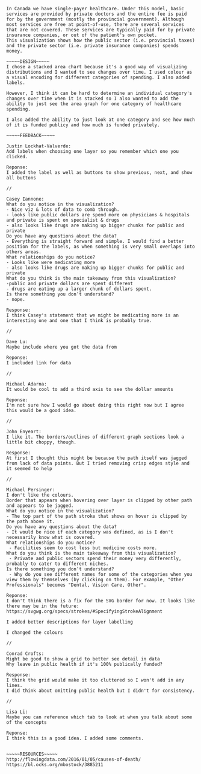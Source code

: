 ~~~~~SUMMARY~~~~~
In Canada we have single-payer healthcare. Under this model, basic services are provided by private doctors and the entire fee is paid for by the government (mostly the provincial government). Although most services are free at point-of-use, there are several services that are not covered. These services are typically paid for by private insurance companies, or out of the patient's own pocket.
This visualization shows how the public sector (i.e. provincial taxes) and the private sector (i.e. private insurance companies) spends money. 

~~~~~DESIGN~~~~~
I chose a stacked area chart because it's a good way of visualizing distributions and I wanted to see changes over time. I used colour as a visual encoding for different categories of spending. I also added labels.

However, I think it can be hard to determine an individual category's changes over time when it is stacked so I also wanted to add the ability to just see the area graph for one category of healthcare spending. 

I also added the ability to just look at one category and see how much of it is funded publicy and how much is funded privately. 

~~~~~FEEDBACK~~~~~

Justin Lockhat-Valverde:
Add labels when choosing one layer so you remember which one you clicked. 

Reponse:
I added the label as well as buttons to show previous, next, and show all buttons

//

Casey Iannone:
What do you notice in the visualization?
- Nice viz & lots of data to comb through. 
- looks like public dollars are spend more on physicians & hospitals and private is spent on specialist & drugs
- also looks like drugs are making up bigger chunks for public and private
Do you have any questions about the data?
- Everything is straight forward and simple. I would find a better position for the labels, as when something is very small overlaps into others areas.
What relationships do you notice?
- Looks like were medicating more 
- also looks like drugs are making up bigger chunks for public and private
What do you think is the main takeaway from this visualization?
-public and private dollars are spent different
- drugs are eating up a larger chunk of dollars spent.
Is there something you don’t understand?
- nope.﻿

Response:
I think Casey's statement that we might be medicating more is an interesting one and one that I think is probably true. 

//

Dave Lu:
Maybe include where you got the data from

Reponse:
I included link for data

//

Michael Adarna:
It would be cool to add a third axis to see the dollar amounts

Reponse: 
I'm not sure how I would go about doing this right now but I agree this would be a good idea. 

//

John Enyeart:
I like it. The borders/outlines of different graph sections look a little bit choppy, though.﻿

Response:
At first I thought this might be because the path itself was jagged from lack of data points. But I tried removing crisp edges style and it seemed to help

//

Michael Persinger:
I don't like the colours.
Border that appears when hovering over layer is clipped by other path and appears to be jagged.
What do you notice in the visualization?
- The top part of the path stroke that shows on hover is clipped by the path above it.
Do you have any questions about the data?
- It would be nice if each category was defined, as is I don't necessarily know what is covered.
What relationships do you notice?
 - Facilities seem to cost less but medicine costs more.  
What do you think is the main takeaway from this visualization?
 - Private and public sectors spend their money very differently, probably to cater to different niches.
Is there something you don’t understand?
 - Why do you see different names for some of the categories when you view them by themselves (by clicking on them). For example, "Other Professionals" becomes "Dental, Vision Care, Other".

Reponse:
I don't think there is a fix for the SVG border for now. It looks like there may be in the future: 
https://svgwg.org/specs/strokes/#SpecifyingStrokeAlignment 

I added better descriptions for layer labelling

I changed the colours

//

Conrad Crofts:
Might be good to show a grid to better see detail in data
Why leave in public health if it's 100% publically funded?

Response:
I think the grid would make it too cluttered so I won't add in any lines. 
I did think about omitting public health but I didn't for consistency. 

//

Lisa Li:
Maybe you can reference which tab to look at when you talk about some of the concepts

Reponse:
I think this is a good idea. I added some comments.


~~~~~RESOURCES~~~~~
http://flowingdata.com/2016/01/05/causes-of-death/
https://bl.ocks.org/mbostock/3885211
